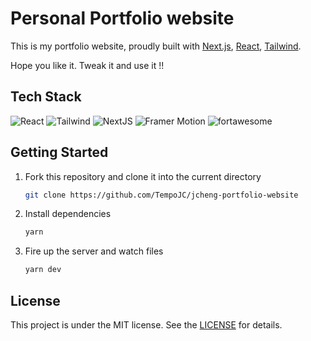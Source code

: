 # Personal Portfolio website

This is my portfolio website, proudly built with [Next.js](https://nextjs.org/), [React](https://es.reactjs.org/), [Tailwind](https://tailwindcss.com/).

Hope you like it. Tweak it and use it !!

## Tech Stack

![React](https://img.shields.io/badge/React-20232A?style=for-the-badge&logo=react&logoColor=61DAFB)
![Tailwind](https://img.shields.io/badge/Tailwind_CSS-38B2AC?style=for-the-badge&logo=tailwind-css&logoColor=white)
![NextJS](https://img.shields.io/badge/Nextjs-000000?style=for-the-badge&logo=next.js&logoColor=white)
![Framer Motion](https://img.shields.io/badge/FramerMotion-black?style=for-the-badge&logo=framer%20Motion&logoColor=blue)
![fortawesome](https://img.shields.io/badge/fortawesome-111111?style=for-the-badge&logo=simple-icons&logoColor=white)

## Getting Started

1. Fork this repository and clone it into the current directory

   ```bash
   git clone https://github.com/TempoJC/jcheng-portfolio-website
   ```

2. Install dependencies

   ```bash
   yarn
   ```

3. Fire up the server and watch files

   ```bash
   yarn dev
   ```

## License

This project is under the MIT license. See the [LICENSE](LICENSE) for details.
